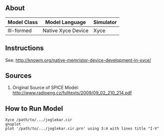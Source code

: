 ## About 

| Model Class | Model Language | Simulator |
|---|---|---|
|Ill-formed|Native Xyce Device|Xyce|

## Instructions

See: <http://knowm.org/native-memristor-device-development-in-xyce/>

## Sources

1. Original Source of SPICE Model: <http://www.radioeng.cz/fulltexts/2009/09_02_210_214.pdf>

## How to Run Model

    Xyce /path/to/.../joglekar.cir
    gnuplot
    plot '/path/to/.../joglekar.cir.prn' using 3:4 with lines title "I-V"

